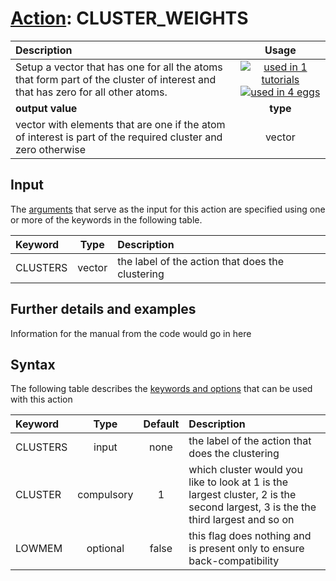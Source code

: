 # [Action](actions.md): CLUSTER_WEIGHTS

| Description    | Usage |
|:--------|:--------:|
| Setup a vector that has one for all the atoms that form part of the cluster of interest and that has zero for all other atoms. | [![used in 1 tutorials](https://img.shields.io/badge/tutorials-1-green.svg)](https://www.plumed-tutorials.org/browse.html?search=CLUSTER_WEIGHTS)[![used in 4 eggs](https://img.shields.io/badge/nest-4-green.svg)](https://www.plumed-nest.org/browse.html?search=CLUSTER_WEIGHTS)|
 | **output value** | **type** |
| vector with elements that are one if the atom of interest is part of the required cluster and zero otherwise | vector |

## Input

The [arguments](specifying_arguments.html) that serve as the input for this action are specified using one or more of the keywords in the following table.

| Keyword |  Type | Description |
|:--------|:------:|:-----------|
| CLUSTERS | vector | the label of the action that does the clustering |


## Further details and examples 
Information for the manual from the code would go in here 
## Syntax 
The following table describes the [keywords and options](parsing.md) that can be used with this action 

| Keyword | Type | Default | Description |
|:-------|:----:|:-------:|:-----------|
| CLUSTERS | input | none | the label of the action that does the clustering |
| CLUSTER | compulsory | 1 |  which cluster would you like to look at 1 is the largest cluster, 2 is the second largest, 3 is the the third largest and so on |
| LOWMEM | optional | false |  this flag does nothing and is present only to ensure back-compatibility |
